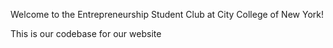 Welcome to the Entrepreneurship Student Club at City College of New York!

This is our codebase for our website
